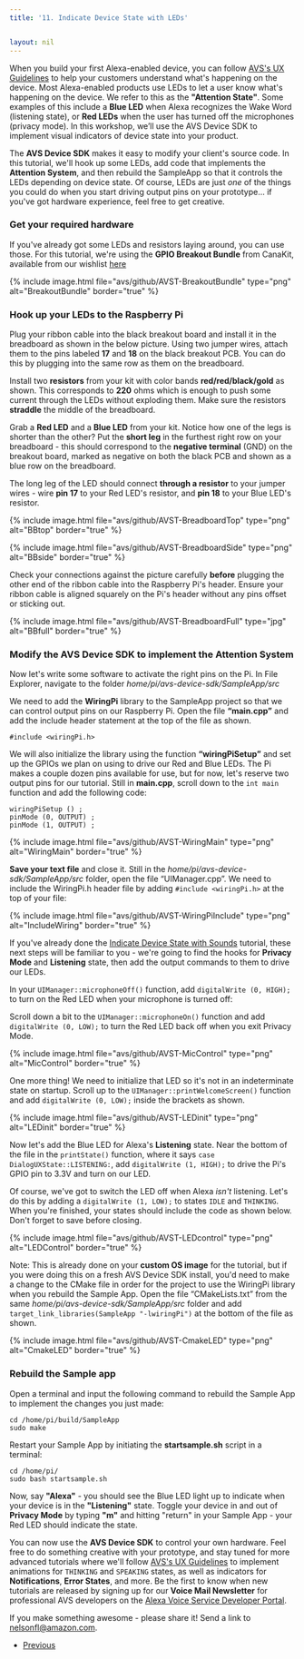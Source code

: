 ```yaml
---
title: '11. Indicate Device State with LEDs'


layout: nil
---
```


When you build your first Alexa-enabled device, you can follow [AVS's UX Guidelines](https://developer.amazon.com/docs/alexa-voice-service/ux-design-overview.html) to help your customers understand what's happening on the device.  Most Alexa-enabled products use LEDs to let a user know what's happening on the device. We refer to this as the **"Attention State"**.  Some examples of this include a **Blue LED** when Alexa recognizes the Wake Word (listening state), or **Red LEDs** when the user has turned off the microphones (privacy mode).  In this workshop, we’ll use the AVS Device SDK to implement visual indicators of device state into your product.  

The **AVS Device SDK** makes it easy to modify your client's source code.  In this tutorial, we'll hook up some LEDs, add code that implements the **Attention System**, and then rebuild the SampleApp so that it controls the LEDs depending on device state.  Of course, LEDs are just *one* of the things you could do when you start driving output pins on your prototype... if you've got hardware experience, feel free to get creative.


### Get your required hardware

If you've already got some LEDs and resistors laying around, you can use those. For this tutorial, we're using the **GPIO Breakout Bundle** from CanaKit, available from our wishlist [here](http://a.co/46Jz9vy)  

{% include image.html file="avs/github/AVST-BreakoutBundle" type="png" alt="BreakoutBundle" border="true" %}

### Hook up your LEDs to the Raspberry Pi

Plug your ribbon cable into the black breakout board and install it in the breadboard as shown in the below picture.  Using two jumper wires, attach them to the pins labeled **17** and **18** on the black breakout PCB. You can do this by plugging into the same row as them on the breadboard.

Install two **resistors** from your kit with color bands **red/red/black/gold** as shown.  This corresponds to **220** ohms which is enough to push some current through the LEDs without exploding them.  Make sure the resistors **straddle** the middle of the breadboard.  

Grab a **Red LED** and a **Blue LED** from your kit. Notice how one of the legs is shorter than the other?  Put the **short leg** in the furthest right row on your breadboard - this should correspond to the **negative terminal** (GND) on the breakout board, marked as negative on both the black PCB and shown as a blue row on the breadboard.  

The long leg of the LED should connect **through a resistor** to your jumper wires - wire **pin 17** to your Red LED's resistor, and **pin 18** to your Blue LED's resistor.

{% include image.html file="avs/github/AVST-BreadboardTop" type="png" alt="BBtop" border="true" %}

{% include image.html file="avs/github/AVST-BreadboardSide" type="png" alt="BBside" border="true" %}

Check your connections against the picture carefully **before** plugging the other end of the ribbon cable into the Raspberry Pi's header.  Ensure your ribbon cable is aligned squarely on the Pi's header without any pins offset or sticking out.

{% include image.html file="avs/github/AVST-BreadboardFull" type="jpg" alt="BBfull" border="true" %}

### Modify the AVS Device SDK to implement the Attention System

Now let's write some software to activate the right pins on the Pi.  In File Explorer, navigate to the folder *home/pi/avs-device-sdk/SampleApp/src*

We need to add the **WiringPi** library to the SampleApp project so that we can control output pins on our Raspberry Pi.  Open the file **“main.cpp”** and add the include header statement at the top of the file as shown.

```
#include <wiringPi.h>
```

We will also initialize the library using the function **“wiringPiSetup”**  and set up the GPIOs we plan on using to drive our Red and Blue LEDs.  The Pi makes a couple dozen pins available for use, but for now, let's reserve two output pins for our tutorial. Still in **main.cpp**, scroll down to the `int main` function and add the following code:

```
wiringPiSetup () ;
pinMode (0, OUTPUT) ;
pinMode (1, OUTPUT) ;
```

{% include image.html file="avs/github/AVST-WiringMain" type="png" alt="WiringMain" border="true" %}

**Save your text file** and close it.  Still in the *home/pi/avs-device-sdk/SampleApp/src* folder, open the file “UIManager.cpp”.  We need to include the WiringPi.h header file by adding `#include <wiringPi.h>` at the top of your file:

{% include image.html file="avs/github/AVST-WiringPiInclude" type="png" alt="IncludeWiring" border="true" %}

If you've already done the [Indicate Device State with Sounds](/alexa-voice-service/add-sounds.html) tutorial, these next steps will be familiar to you - we're going to find the hooks for **Privacy Mode** and **Listening** state, then add the output commands to them to drive our LEDs.

In your `UIManager::microphoneOff()` function, add `digitalWrite (0, HIGH);` to turn on the Red LED when your microphone is turned off:

Scroll down a bit to the `UIManager::microphoneOn()` function and add `digitalWrite (0, LOW);` to turn the Red LED back off when you exit Privacy Mode.

{% include image.html file="avs/github/AVST-MicControl" type="png" alt="MicControl" border="true" %}

One more thing!  We need to initialize that LED so it's not in an indeterminate state on startup.  Scroll up to the `UIManager::printWelcomeScreen()` function and add `digitalWrite (0, LOW);` inside the brackets as shown.

{% include image.html file="avs/github/AVST-LEDinit" type="png" alt="LEDinit" border="true" %}


Now let's add the Blue LED for Alexa's **Listening** state.  Near the bottom of the file in the `printState()` function, where it says `case DialogUXState::LISTENING:`, add `digitalWrite (1, HIGH);` to drive the Pi's GPIO pin to 3.3V and turn on our LED.

Of course, we've got to switch the LED off when Alexa *isn't* listening. Let's do this by adding a `digitalWrite (1, LOW);` to states `IDLE` and `THINKING`.  When you're finished, your states should include the code as shown below.  Don't forget to save before closing.

{% include image.html file="avs/github/AVST-LEDcontrol" type="png" alt="LEDControl" border="true" %}

Note: This is already done on your **custom OS image** for the tutorial, but if you were doing this on a fresh AVS Device SDK install, you'd need to make a change to the CMake file in order for the project to use the WiringPi library when you rebuild the Sample App.  Open the file “CMakeLists.txt” from the same *home/pi/avs-device-sdk/SampleApp/src* folder and add `target_link_libraries(SampleApp "-lwiringPi")` at the bottom of the file as shown.  

{% include image.html file="avs/github/AVST-CmakeLED" type="png" alt="CmakeLED" border="true" %}

### Rebuild the Sample app

Open a terminal and input the following command to rebuild the Sample App to implement the changes you just made:

```
cd /home/pi/build/SampleApp
sudo make
```

Restart your Sample App by initiating the **startsample.sh** script in a terminal:

```
cd /home/pi/
sudo bash startsample.sh
```

Now, say **"Alexa"** - you should see the Blue LED light up to indicate when your device is in the **"Listening"** state.  Toggle your device in and out of **Privacy Mode** by typing **"m"** and hitting "return" in your Sample App - your Red LED should indicate the state.

You can now use the **AVS Device SDK** to control your own hardware. Feel free to do something creative with your prototype, and stay tuned for more advanced tutorials where we'll follow [AVS's UX Guidelines](https://developer.amazon.com/docs/alexa-voice-service/ux-design-overview.html) to implement animations for `THINKING` and `SPEAKING` states, as well as indicators for **Notifications**, **Error States**, and more.  Be the first to know when new tutorials are released by signing up for our **Voice Mail Newsletter** for professional AVS developers on the [Alexa Voice Service Developer Portal](https://developer.amazon.com/alexa-voice-service).   

If you make something awesome - please share it!  Send a link to nelsonfl@amazon.com.

<ul class="pager">
 <li class="previous"><a href="../alexa-voice-service/modify-focus-manager.html">Previous</a></li>

</ul>
